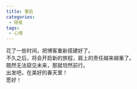 ```yaml
---
title: 重启 
categories:
 - 随笔
tags:
 - 心情
---
```


花了一些时间，把博客重新搭建好了。  
不久之后，将会开启新的旅程，肩上的责任越来越重了。  
既然无法窥见未来，那就坦然前行。  
出发吧，在美好的春天里！  
愿好！
